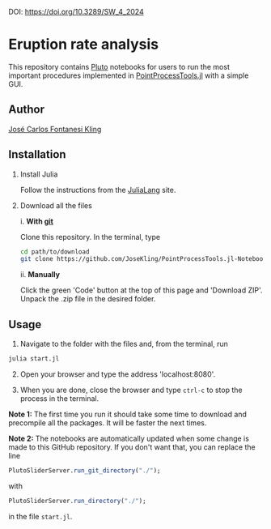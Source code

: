 DOI: https://doi.org/10.3289/SW_4_2024

# Eruption rate analysis

This repository contains [Pluto](https://plutojl.org/) notebooks for users to
run the most important procedures implemented in [PointProcessTools.jl](https://git.geomar.de/open-source/pointprocesstools.jl)
with a simple GUI.

## Author

[José Carlos Fontanesi Kling](https://github.com/josekling)

## Installation

1. Install Julia

    Follow the instructions from the [JuliaLang](https://julialang.org/install/) site.

3. Download all the files

    i. **With [git](https://git-scm.com/)** 

    Clone this repository. In the terminal, type
    ```bash
    cd path/to/download
    git clone https://github.com/JoseKling/PointProcessTools.jl-Notebooks.git
    ```

    ii. **Manually**

    Click the green 'Code' button at the top of this page and 'Download ZIP'.
    Unpack the .zip file in the desired folder.

## Usage

1. Navigate to the folder with the files and, from the terminal, run
```bash
julia start.jl
```

2. Open your browser and type the address 'localhost:8080'.

3. When you are done, close the browser and type `ctrl-c` to stop the process in the terminal.

**Note 1:** The first time you run it should take some time to download and precompile all
the packages. It will be faster the next times.

**Note 2:** The notebooks are automatically updated when some change is made to
this GitHub repository. If you don't want that, you can replace the line
```julia
PlutoSliderServer.run_git_directory("./");
```
with
```julia
PlutoSliderServer.run_directory("./");
```
in the file `start.jl`.
